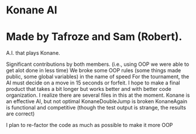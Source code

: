# Konane AI 
# Made by Tafroze and Sam (Robert).
A.I. that plays Konane.

Significant contributions by both members.
(i.e., using OOP we were able to get alot done in less time)
We broke some OOP rules (some things made public, some global variables) in the name of speed
For the tournament, the AI must decide on a move in 15 seconds or forfeit.
I hope to make a final product that takes a bit longer but works better and with better code organization.
I realize there are several files in this at the moment.
Konane is an effective AI, but not optimal
KonaneDoubleJump is broken
KonaneAgain is functional and competitive (though the test output is strange, the results are correct)

I plan to re-factor the code as much as possible to make it more OOP
